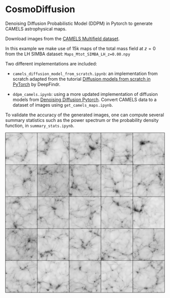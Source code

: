 # CosmoDiffusion

Denoising Diffusion Probabilistic Model (DDPM) in Pytorch to generate CAMELS astrophysical maps.

Download images from the [CAMELS Multifield dataset](https://camels-multifield-dataset.readthedocs.io/en/latest/access.html).

In this example we make use of 15k maps of the total mass field at $z=0$ from the LH SIMBA dataset: `Maps_Mtot_SIMBA_LH_z=0.00.npy`

Two different implementations are included:

- `camels_diffusion_model_from_scratch.ipynb`: an implementation from scratch adapted from the tutorial [Diffusion models from scratch in PyTorch](https://www.youtube.com/watch?v=a4Yfz2FxXiY) by DeepFindr.

- `ddpm_camels.ipynb`: using a more updated implementation of diffusion models from [Denoising Diffusion Pytorch](https://github.com/lucidrains/denoising-diffusion-pytorch). Convert CAMELS data to a dataset of images using `get_camels_maps.ipynb`.

To validate the accuracy of the generated images, one can compute several summary statistics such as the power spectrum or the probability density function, in `summary_stats.ipynb`.

![Sampled images from diffusion model](camels_diffusion.png)
